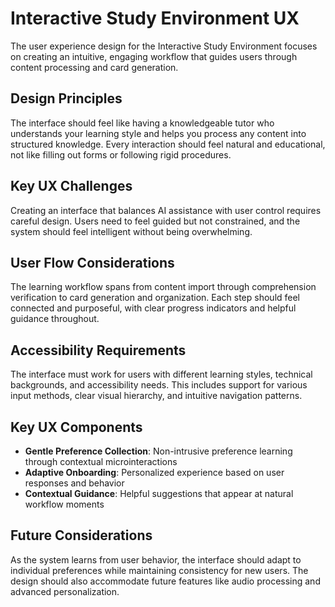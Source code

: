 # Interactive Study Environment UX

The user experience design for the Interactive Study Environment focuses on creating an intuitive, engaging workflow that guides users through content processing and card generation.

## Design Principles

The interface should feel like having a knowledgeable tutor who understands your learning style and helps you process any content into structured knowledge. Every interaction should feel natural and educational, not like filling out forms or following rigid procedures.

## Key UX Challenges

Creating an interface that balances AI assistance with user control requires careful design. Users need to feel guided but not constrained, and the system should feel intelligent without being overwhelming.

## User Flow Considerations

The learning workflow spans from content import through comprehension verification to card generation and organization. Each step should feel connected and purposeful, with clear progress indicators and helpful guidance throughout.

## Accessibility Requirements

The interface must work for users with different learning styles, technical backgrounds, and accessibility needs. This includes support for various input methods, clear visual hierarchy, and intuitive navigation patterns.

## Key UX Components

- **Gentle Preference Collection**: Non-intrusive preference learning through contextual microinteractions
- **Adaptive Onboarding**: Personalized experience based on user responses and behavior
- **Contextual Guidance**: Helpful suggestions that appear at natural workflow moments

## Future Considerations

As the system learns from user behavior, the interface should adapt to individual preferences while maintaining consistency for new users. The design should also accommodate future features like audio processing and advanced personalization.
